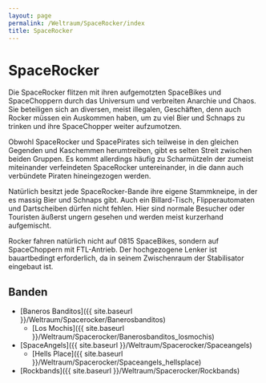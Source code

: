 ```yaml
---
layout: page
permalink: /Weltraum/SpaceRocker/index
title: SpaceRocker
---
```


# SpaceRocker

Die SpaceRocker flitzen mit ihren aufgemotzten SpaceBikes und SpaceChoppern durch das Universum und verbreiten Anarchie und Chaos. Sie beteiligen sich an diversen, meist illegalen, Geschäften, denn auch Rocker müssen ein Auskommen haben, um zu viel Bier und Schnaps zu trinken und ihre SpaceChopper weiter aufzumotzen.

Obwohl SpaceRocker und SpacePirates sich teilweise in den gleichen Gegenden und Kaschemmen herumtreiben, gibt es selten Streit zwischen beiden Gruppen. Es kommt allerdings häufig zu Scharmützeln der zumeist miteinander verfeindeten SpaceRocker untereinander, in die dann auch verbündete Piraten hineingezogen werden.

Natürlich besitzt jede SpaceRocker-Bande ihre eigene Stammkneipe, in der es massig Bier und Schnaps gibt. Auch ein Billard-Tisch, Flipperautomaten und Dartscheiben dürfen nicht fehlen. Hier sind normale Besucher oder Touristen äußerst ungern gesehen und werden meist kurzerhand aufgemischt.

Rocker fahren natürlich nicht auf 0815 SpaceBikes, sondern auf SpaceChoppern mit FTL-Antrieb. Der hochgezogene Lenker ist bauartbedingt erforderlich, da in seinem Zwischenraum der Stabilisator eingebaut ist.

## Banden

- [Baneros Banditos]({{ site.baseurl }}/Weltraum/Spacerocker/Banerosbanditos)
  - [Los Mochis]({{ site.baseurl }}/Weltraum/Spacerocker/Banerosbanditos_losmochis)
- [SpaceAngels]({{ site.baseurl }}/Weltraum/Spacerocker/Spaceangels)
  - [Hells Place]({{ site.baseurl }}/Weltraum/Spacerocker/Spaceangels_hellsplace)
- [Rockbands]({{ site.baseurl }}/Weltraum/Spacerocker/Rockbands)

